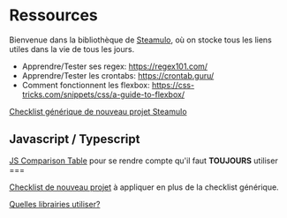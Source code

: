 # Ressources
Bienvenue dans la bibliothèque de [Steamulo](http://www.steamulo.com/), où on stocke tous les liens utiles dans la vie de tous les jours.
* Apprendre/Tester ses regex: https://regex101.com/
* Apprendre/Tester les crontabs: https://crontab.guru/
* Comment fonctionnent les flexbox: https://css-tricks.com/snippets/css/a-guide-to-flexbox/

[Checklist générique de nouveau projet Steamulo](https://github.com/STEAMULO/resources/blob/master/checklist-nouveau-projet.md)

## Javascript / Typescript

[JS Comparison Table](https://dorey.github.io/JavaScript-Equality-Table/) pour se rendre compte qu'il faut **TOUJOURS** utiliser ===

[Checklist de nouveau projet](https://github.com/STEAMULO/resources/blob/master/javascript-checklist-nouveau-projet.md) à appliquer en plus de la checklist générique.

[Quelles librairies utiliser?](https://github.com/STEAMULO/resources/blob/master/javascript-les-libs.md)

